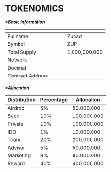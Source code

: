 # TOKENOMICS

_**\*Basic Information**_

<table data-header-hidden><thead><tr><th width="180"></th><th></th></tr></thead><tbody><tr><td>Fullname</td><td>Zupad</td></tr><tr><td>Symbol</td><td>ZUP</td></tr><tr><td>Total Supply</td><td>1,000,000,000</td></tr><tr><td>Network</td><td></td></tr><tr><td>Decimal</td><td></td></tr><tr><td>Contract Address</td><td></td></tr></tbody></table>

_**\*Allocation**_

| Distribution | Percentage | Allocation  |
| ------------ | ---------- | ----------- |
| Airdrop      | 5%         | 50.000.000  |
| Seed         | 10%        | 100.000.000 |
| Private      | 10%        | 100.000.000 |
| IDO          | 1%         | 10.000.000  |
| Team         | 20%        | 200.000.000 |
| Advisor      | 5%         | 50.000.000  |
| Marketing    | 9%         | 90.000.000  |
| Reward       | 40%        | 400.000.000 |
